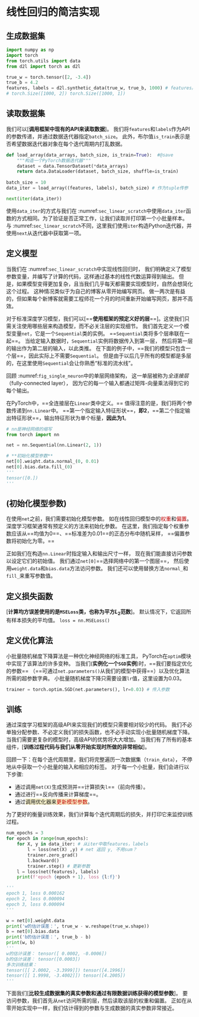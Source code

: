 # 线性回归的简洁实现
## 生成数据集
```python
import numpy as np
import torch
from torch.utils import data
from d2l import torch as d2l

true_w = torch.tensor([2, -3.4])
true_b = 4.2
features, labels = d2l.synthetic_data(true_w, true_b, 1000) # features产生误差
# torch.Size([1000, 2]) torch.Size([1000, 1])
```

## 读取数据集

我们可以\[**调用框架中现有的API来读取数据**]。
我们将`features`和`labels`作为API的参数传递，并通过数据迭代器指定`batch_size`。
此外，布尔值`is_train`表示是否希望数据迭代器对象在每个迭代周期内打乱数据。

```python
def load_array(data_arrays, batch_size, is_train=True):  #@save
    """构造一个PyTorch数据迭代器"""
    dataset = data.TensorDataset(*data_arrays)
    return data.DataLoader(dataset, batch_size, shuffle=is_train)
    
batch_size = 10
data_iter = load_array((features, labels), batch_size) # 作为tuple传参

next(iter(data_iter))
```

使用`data_iter`的方式与我们在 :numref:`sec_linear_scratch`中使用`data_iter`函数的方式相同。为了验证是否正常工作，让我们读取并打印第一个小批量样本。
与 :numref:`sec_linear_scratch`不同，这里我们使用`iter`构造Python迭代器，并使用`next`从迭代器中获取第一项。

## 定义模型

当我们在 :numref:`sec_linear_scratch`中实现线性回归时，
我们明确定义了模型参数变量，并编写了计算的代码，这样通过基本的线性代数运算得到输出。
但是，如果模型变得更加复杂，且当我们几乎每天都需要实现模型时，自然会想简化这个过程。
这种情况类似于为自己的博客从零开始编写网页。
做一两次是有益的，但如果每个新博客就需要工程师花一个月的时间重新开始编写网页，那并不高效。

对于标准深度学习模型，我们可以\[==**使用框架的预定义好的层**==]。这使我们只需关注使用哪些层来构造模型，而不必关注层的实现细节。
我们首先定义一个模型变量`net`，它是一个`Sequential`类的实例。
==`Sequential`类将多个层串联在一起==。
当给定输入数据时，`Sequential`实例将数据传入到第一层，
然后将第一层的输出作为第二层的输入，以此类推。
在下面的例子中，==我们的模型只包含一个层==，因此实际上不需要`Sequential`。
但是由于以后几乎所有的模型都是多层的，在这里使用`Sequential`会让你熟悉“标准的流水线”。

回顾 :numref:`fig_single_neuron`中的单层网络架构，
这一单层被称为*全连接层*（fully-connected layer），
因为它的每一个输入都通过矩阵-向量乘法得到它的每个输出。

在PyTorch中，==全连接层在`Linear`类中定义。==
值得注意的是，我们将两个参数传递到`nn.Linear`中。
==第一个指定输入特征形状==，**即2**，==第二个指定输出特征形状==，输出特征形状为单个标量，**因此为1**。

```python
# nn是神经网络的缩写
from torch import nn

net = nn.Sequential(nn.Linear(2, 1))

# **初始化模型参数**
net[0].weight.data.normal_(0, 0.01)
net[0].bias.data.fill_(0)
'''
tensor([0.])
'''
```
## (**初始化模型参数**)

在使用`net`之前，我们需要初始化模型参数。
如在线性回归模型中的<font color="#c00000">权重</font>和<font color="#c00000">偏置</font>。
深度学习框架通常有预定义的方法来初始化参数。
在这里，我们指定每个权重参数应该从==均值为0==、==标准差为0.01==的正态分布中随机采样，
==偏置参数将初始化为零。==

正如我们在构造`nn.Linear`时指定输入和输出尺寸一样，
现在我们能直接访问参数以设定它们的初始值。
我们通过`net[0]`==选择网络中的第一个图层==，
然后使用`weight.data`和`bias.data`方法访问参数。
我们还可以使用替换方法`normal_`和`fill_`来重写参数值。

## 定义损失函数[](http://localhost:8888/notebooks/pytorch/chapter_linear-networks/linear-regression-concise.ipynb#%E5%AE%9A%E4%B9%89%E6%8D%9F%E5%A4%B1%E5%87%BD%E6%95%B0)
\[**计算均方误差使用的是`MSELoss`类，也称为平方$L_2$范数**]。
默认情况下，它返回所有样本损失的平均值。
`loss = nn.MSELoss()`

## 定义优化算法
小批量随机梯度下降算法是一种优化神经网络的标准工具，
PyTorch在`optim`模块中实现了该算法的许多变种。
当我们(**实例化一个`SGD`实例**)时，==我们要指定优化的参数==
（==可通过`net.parameters()`从我们的模型中获得==）以及优化算法所需的超参数字典。
小批量随机梯度下降只需要设置`lr`值，这里设置为0.03。

```python
trainer = torch.optim.SGD(net.parameters(), lr=0.03) # 传入参数
```

## 训练

通过深度学习框架的高级API来实现我们的模型只需要相对较少的代码。
我们不必单独分配参数、不必定义我们的损失函数，也不必手动实现小批量随机梯度下降。
当我们需要更复杂的模型时，高级API的优势将大大增加。
当我们有了所有的基本组件，\[**训练过程代码与我们从零开始实现时所做的非常相似**]。

回顾一下：在每个迭代周期里，我们将完整遍历一次数据集（`train_data`），
不停地从中获取一个小批量的输入和相应的标签。
对于每一个小批量，我们会进行以下步骤:

* 通过调用`net(X)`生成预测并==计算损失`l`==（前向传播）。
* 通过进行==反向传播来计算梯度==。
* 通过<span style="background:rgba(240, 200, 0, 0.2)">调用优化器来<font color="#c00000">更新模型参数</font></span>。

为了更好的衡量训练效果，我们计算每个迭代周期后的损失，并打印它来监控训练过程。
```python
num_epochs = 3
for epoch in range(num_epochs):
    for X, y in data_iter: # 从iter中取features，labels
        l = loss(net(X) ,y) # net 返回 y, 不用sum？
        trainer.zero_grad()
        l.backward()
        trainer.step() # 更新参数
    l = loss(net(features), labels)
    print(f'epoch {epoch + 1}, loss {l:f}')

'''
epoch 1, loss 0.000162
epoch 2, loss 0.000094
epoch 3, loss 0.000094
'''

w = net[0].weight.data
print('w的估计误差：', true_w - w.reshape(true_w.shape))
b = net[0].bias.data
print('b的估计误差：', true_b - b)
print(w, b)
'''
w的估计误差： tensor([ 0.0002, -0.0006])
b的估计误差： tensor([0.0003])
多次训练结果：
tensor([[ 2.0002, -3.3999]]) tensor([4.1996])
tensor([[ 1.9998, -3.4002]]) tensor([4.2005])
'''
```

下面我们\[**比较生成数据集的真实参数和通过有限数据训练获得的模型参数**]。
要访问参数，我们首先从`net`访问所需的层，然后读取该层的权重和偏置。
正如在从零开始实现中一样，我们估计得到的参数与生成数据的真实参数非常接近。


